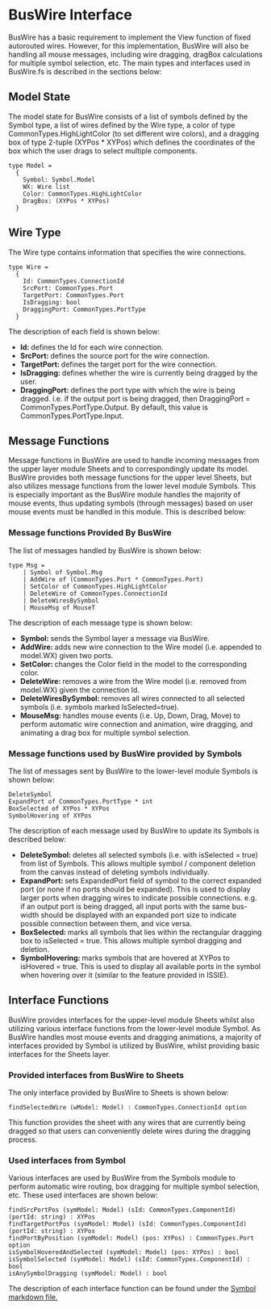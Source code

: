 # BusWire Interface
BusWire has a basic requirement to implement the View function of fixed autorouted wires. However, for this implementation, BusWire will also be handling all mouse messages, including wire dragging, dragBox calculations for multiple symbol selection, etc. The main types and interfaces used in BusWire.fs is described in the sections below:

## Model State
The model state for BusWire consists of a list of symbols defined by the Symbol type, a list of wires defined by the Wire type, a color of type CommonTypes.HighLightColor (to set different wire colors), and a dragging box of type 2-tuple (XYPos * XYPos) which defines the coordinates of the box which the user drags to select multiple components.
```F#
type Model = 
  {
    Symbol: Symbol.Model
    WX: Wire list
    Color: CommonTypes.HighLightColor
    DragBox: (XYPos * XYPos)
  }
```

## Wire Type
The Wire type contains information that specifies the wire connections.
```F#
type Wire = 
  {
    Id: CommonTypes.ConnectionId 
    SrcPort: CommonTypes.Port 
    TargetPort: CommonTypes.Port 
    IsDragging: bool
    DraggingPort: CommonTypes.PortType
  }
```
The description of each field is shown below:
<ul>
  <li><b>Id: </b>defines the Id for each wire connection.</li>
  <li><b>SrcPort: </b>defines the source port for the wire connection.</li>
  <li><b>TargetPort: </b>defines the target port for the wire connection.</li>
  <li><b>IsDragging: </b>defines whether the wire is currently being dragged by the user.</li>
  <li><b>DraggingPort: </b>defines the port type with which the wire is being dragged. i.e. if the output port is being dragged, then DraggingPort = CommonTypes.PortType.Output. By default, this value is CommonTypes.PortType.Input.</li>
</ul>

## Message Functions
Message functions in BusWire are used to handle incoming messages from the upper layer module Sheets and to correspondingly update its model. BusWire provides both message functions for the upper level Sheets, but also utilizes message functions from the lower level module Symbols. This is especially important as the BusWire module handles the majority of mouse events, thus updating symbols (through messages) based on user mouse events must be handled in this module. This is described below:

### Message functions Provided By BusWire
The list of messages handled by BusWire is shown below:
```F#
type Msg =
    | Symbol of Symbol.Msg
    | AddWire of (CommonTypes.Port * CommonTypes.Port)
    | SetColor of CommonTypes.HighLightColor
    | DeleteWire of CommonTypes.ConnectionId
    | DeleteWiresBySymbol 
    | MouseMsg of MouseT
```
The description of each message type is shown below:
<ul> 
  <li><b>Symbol: </b>sends the Symbol layer a message via BusWire.</li>
  <li><b>AddWire: </b>adds new wire connection to the Wire model (i.e. appended to model.WX) given two ports.</li>
  <li><b>SetColor: </b>changes the Color field in the model to the corresponding color.</li>
  <li><b>DeleteWire: </b>removes a wire from the Wire model (i.e. removed from model.WX) given the connection Id.</li>
  <li><b>DeleteWiresBySymbol: </b>removes all wires connected to all selected symbols (i.e. symbols marked IsSelected=true).</li>
  <li><b>MouseMsg: </b>handles mouse events (i.e. Up, Down, Drag, Move) to perform automatic wire connection and animation, wire dragging, and animating a drag box for multiple symbol selection.</li>
</ul>

### Message functions used by BusWire provided by Symbols
The list of messages sent by BusWire to the lower-level module Symbols is shown below:
```F#
DeleteSymbol 
ExpandPort of CommonTypes.PortType * int
BoxSelected of XYPos * XYPos
SymbolHovering of XYPos
```
The description of each message used by BusWire to update its Symbols is described below:
<ul>
  <li><b>DeleteSymbol: </b>deletes all selected symbols (i.e. with isSelected = true) from list of Symbols. This allows multiple symbol / component deletion from the canvas instead of deleting symbols individually.</li>
  <li><b>ExpandPort: </b>sets ExpandedPort field of symbol to the correct expanded port (or none if no ports should be expanded). This is used to display larger ports when dragging wires to indicate possible connections. e.g. if an output port is being dragged, all input ports with the same bus-width should be displayed with an expanded port size to indicate possible connection between them, and vice versa.</li>
  <li><b>BoxSelected: </b>marks all symbols that lies within the rectangular dragging box to isSelected = true. This allows multiple symbol dragging and deletion.</li>
  <li><b>SymbolHovering: </b>marks symbols that are hovered at XYPos to isHovered = true. This is used to display all available ports in the symbol when hovering over it (similar to the feature provided in ISSIE).</li>
</ul>

## Interface Functions
BusWire provides interfaces for the upper-level module Sheets whilst also utilizing various interface functions from the lower-level module Symbol. As BusWire handles most mouse events and dragging animations, a majority of interfaces provided by Symbol is utilized by BusWire, whilst providing basic interfaces for the Sheets layer.
### Provided interfaces from BusWire to Sheets
The only interface provided by BusWire to Sheets is shown below:
```F#
findSelectedWire (wModel: Model) : CommonTypes.ConnectionId option
```
This function provides the sheet with any wires that are currently being dragged so that users can conveniently delete wires during the dragging process.

### Used interfaces from Symbol
Various interfaces are used by BusWire from the Symbols module to perform automatic wire routing, box dragging for multiple symbol selection, etc. These used interfaces are shown below:
```F#
findSrcPortPos (symModel: Model) (sId: CommonTypes.ComponentId) (portId: string) : XYPos 
findTargetPortPos (symModel: Model) (sId: CommonTypes.ComponentId) (portId: string) : XYPos 
findPortByPosition (symModel: Model) (pos: XYPos) : CommonTypes.Port option 
isSymbolHoveredAndSelected (symModel: Model) (pos: XYPos) : bool
isSymbolSelected (symModel: Model) (sId: CommonTypes.ComponentId) : bool
isAnySymbolDragging (symModel: Model) : bool
```
The description of each interface function can be found under the <a href="/Symbols.md"> Symbol markdown file. </a>
